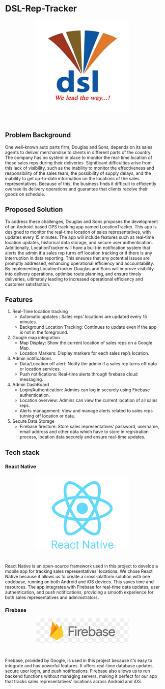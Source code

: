 # DSL-Rep-Tracker
<p align ="center">
     <img src="images/logo.png" width=300  />
</p><br>

## Problem Background
One well-known auto parts firm, Douglas and Sons, depends on its sales agents to deliver merchandise to clients in different parts of the country. The company has no system in place to monitor the real-time location of these sales reps during their deliveries. Significant difficulties arise from this lack of visibility, such as the inability to monitor the effectiveness and responsibility of the sales team, the possibility of supply delays, and the inability to get up-to-date information on the locations of the sales representatives. Because of this, the business finds it difficult to efficiently oversee its delivery operations and guarantee that clients receive their goods on schedule.

## Proposed Solution
To address these challenges, Douglas and Sons proposes the development of an Android-based GPS tracking app named LocationTracker. This app is designed to monitor the real-time location of sales representatives, with updates every 15 minutes. The app will include features such as real-time location updates, historical data storage, and secure user authentication. Additionally, LocationTracker will have a built-in notification system that alerts the admin if a sales rep turns off location tracking or if there is any interruption in data reporting. This ensures that any potential issues are promptly addressed, enhancing operational efficiency and accountability. By implementing LocationTracker Douglas and Sons will improve visibility into delivery operations, optimise route planning, and ensure timely deliveries, ultimately leading to increased operational efficiency and customer satisfaction.

## Features
1. Real-Time location tracking 
    - Automatic updates : Sales reps’ locations are updated every 15 minutes.
    - Background Location Tracking: Continues to update even if the app is not in  the foreground.
2. Google map integration
    - Map Display: Show the current location of sales reps on a Google Map.
    - Location Markers: Display markers for each sales rep’s location.
3. Admin notifications
    - Data/Location off alert: Notify the admin if a sales rep turns off data or location services.
    - Push notifications: Real-time alerts through firebase cloud messaging.
4. Admin DashBoard
    - Login/Authentication: Admins can log in securely using Firebase authentication.
    - Location overview: Admins can view the current location of all sales reps.
    - Alerts management: View and manage alerts related to sales reps turning off location or data.
5. Secure Data Storage
    - Firebase firestore: Store sales representatives’ password, username, email address and other data which have to store in registration process, location data securely and ensure real-time updates.

## Tech stack
### React Native
<p align ="center">
     <img src="images/reactnative.png" width=300  />
</p><br>

React Native is an open-source framework used in this project to develop a mobile app for tracking sales representatives' locations. We chose React Native because it allows us to create a cross-platform solution with one codebase, running on both Android and iOS devices. This saves time and resources. The app integrates with Firebase for real-time data updates, user authentication, and push notifications, providing a smooth experience for both sales representatives and administrators.

### Firebase
<p align ="center">
     <img src="images/firebase.png" width=300  />
</p><br>

Firebase, provided by Google, is used in this project because it's easy to integrate and has powerful features. It offers real-time database updates, secure user login, and push notifications. Firebase also allows us to run backend functions without managing servers, making it perfect for our app that tracks sales representatives' locations across Android and iOS.






